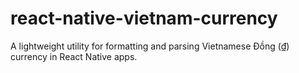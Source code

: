 # react-native-vietnam-currency
A lightweight utility for formatting and parsing Vietnamese Đồng (₫) currency in React Native apps.
